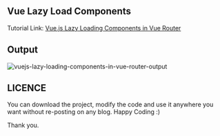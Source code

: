 ## Vue Lazy Load Components
Tutorial Link: [Vue.js Lazy Loading Components in Vue Router](https://www.mynotepaper.com/vuejs-lazy-loading-components-in-vue-router)

## Output
![vuejs-lazy-loading-components-in-vue-router-output](https://user-images.githubusercontent.com/13184472/72828954-f53f6900-3ca7-11ea-81ab-6a06b17d6e5f.gif)

## LICENCE
You can download the project, modify the code and use it anywhere you want without re-posting on any blog. Happy Coding :)

Thank you.